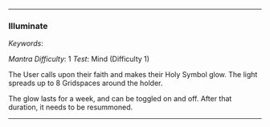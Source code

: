 ___

### Illuminate

*Keywords*: 

*Mantra Difficulty*: 1
*Test*: Mind (Difficulty 1)

The User calls upon their faith and makes their Holy Symbol glow. The light spreads up to 8 Gridspaces around the holder.

The glow lasts for a week, and can be toggled on and off. After that duration, it needs to be resummoned.

___